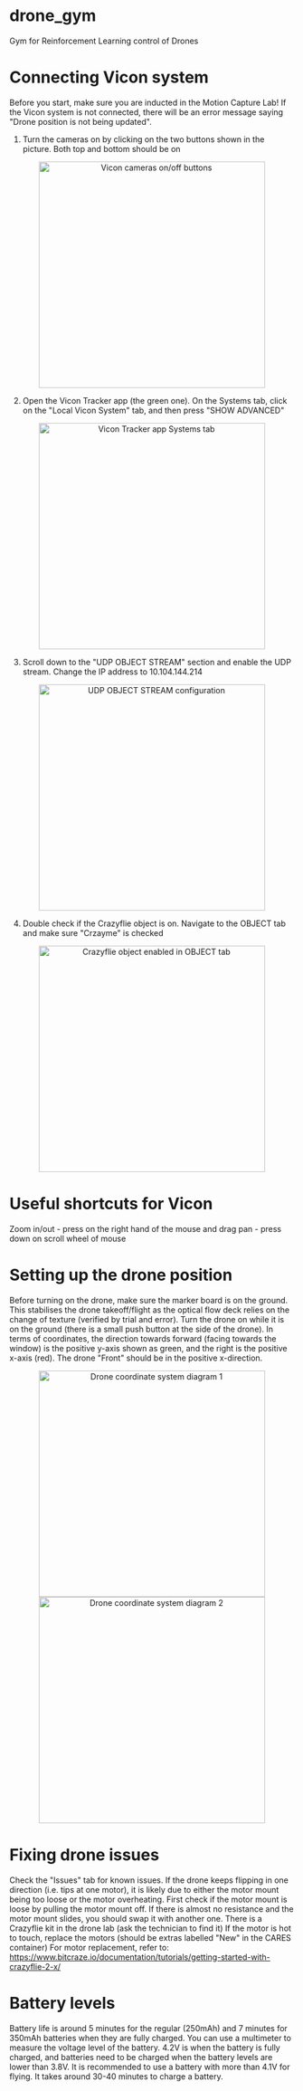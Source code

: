 # drone_gym
Gym for Reinforcement Learning control of Drones

# Connecting Vicon system
Before you start, make sure you are inducted in the Motion Capture Lab! If the Vicon system is not connected, there will be an error message saying "Drone position is not being updated".

1. Turn the cameras on by clicking on the two buttons shown in the picture. Both top and bottom should be on
<p align="center">
  <img src="https://github.com/user-attachments/assets/721651c8-8104-4b07-b570-9dceae6f8fc1" width="400" alt="Vicon cameras on/off buttons">
</p>


2. Open the Vicon Tracker app (the green one). On the Systems tab, click on the "Local Vicon System" tab, and then press "SHOW ADVANCED"
<div style="text-align: center;">
<img src="https://github.com/user-attachments/assets/a9cbd0de-4a1a-4e6b-9bcf-9ccdb84f2231" width="400" alt="Vicon Tracker app Systems tab">
</div>

3. Scroll down to the "UDP OBJECT STREAM" section and enable the UDP stream. Change the IP address to 10.104.144.214
<div style="text-align: center;">
<img src="https://github.com/user-attachments/assets/edff9550-3619-4c04-8682-79550698886c" width="400" alt="UDP OBJECT STREAM configuration">
</div>

4. Double check if the Crazyflie object is on. Navigate to the OBJECT tab and make sure "Crzayme" is checked
<div style="text-align: center;">
<img src="https://github.com/user-attachments/assets/d97d3e0d-b75d-451b-9609-e2a5ca4da27f" width="400" alt="Crazyflie object enabled in OBJECT tab">
</div>

# Useful shortcuts for Vicon
Zoom in/out - press on the right hand of the mouse and drag
pan - press down on scroll wheel of mouse

# Setting up the drone position
Before turning on the drone, make sure the marker board is on the ground. This stabilises the drone takeoff/flight as the optical flow deck relies on the change of texture (verified by trial and error). Turn the drone on while it is on the ground (there is a small push button at the side of the drone). In terms of coordinates, the direction towards forward (facing towards the window) is the positive y-axis shown as green, and the right is the positive x-axis (red). The drone "Front" should be in the positive x-direction.

<div style="text-align: center;">
<img src="https://github.com/user-attachments/assets/93923ad5-50b7-4fd1-ad6a-6e8a362e8e78" width="400" alt="Drone coordinate system diagram 1">
</div>

<div style="text-align: center;">
<img src="https://github.com/user-attachments/assets/d8177450-425e-4ec1-803f-796a6c5fd4ef" width="400" alt="Drone coordinate system diagram 2">
</div>

# Fixing drone issues
Check the "Issues" tab for known issues. If the drone keeps flipping in one direction (i.e. tips at one motor), it is likely due to either the motor mount being too loose or the motor overheating. First check if the motor mount is loose by pulling the motor mount off. If there is almost no resistance and the motor mount slides, you should swap it with another one. There is a Crazyflie kit in the drone lab (ask the technician to find it) If the motor is hot to touch, replace the motors (should be extras labelled "New" in the CARES container) For motor replacement, refer to: https://www.bitcraze.io/documentation/tutorials/getting-started-with-crazyflie-2-x/

# Battery levels
Battery life is around 5 minutes for the regular (250mAh) and 7 minutes for 350mAh batteries when they are fully charged. You can use a multimeter to measure the voltage level of the battery. 4.2V is when the battery is fully charged, and batteries need to be charged when the battery levels are lower than 3.8V. It is recommended to use a battery with more than 4.1V for flying. It takes around 30-40 minutes to charge a battery.
